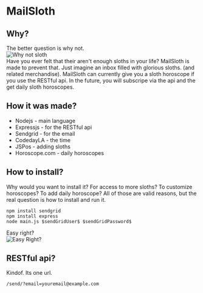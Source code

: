 MailSloth
=========

Why?
------

The better question is why not.   
![Why not sloth](https://3.bp.blogspot.com/-BscDUZYDpQY/URs3ZCdVMNI/AAAAAAAAyb8/lSwKX9C4A7M/s1600/2.gif)   
Have you ever felt that their aren't enough sloths in your life? MailSloth is made to prevent that. 
Just imagine an inbox filled with glorious sloths. (and related merchandise).
MailSloth can currently give you a sloth horoscope if you use the RESTful api. In the future, you will subscripe via the api and the get daily sloth horoscopes.

How it was made?
----------------
  - Nodejs - main language
  - Expressjs - for the RESTful api
  - Sendgrid - for the email
  - CodedayLA - the time
  - JSPos - adding sloths
  - Horoscope.com - daily horoscopes

How to install?
---------------
Why would you want to install it? For access to more sloths? To customize horoscopes? To add daily horoscope?
All of those are valid reasons, but the real question is how to install and run it.

```npm install sendgrid```   
```npm install express```   
```node main.js $sendGridUser$ $sendGridPassword$```

Easy right?   
![Easy Right?](http://www.gaming-servers.net/forums/uploads/FileUpload/3b/4581ead876f811e357998835f74e11.gif)

RESTful api?
------------
Kindof. Its one url.

```/send/?email=youremail@example.com```  


